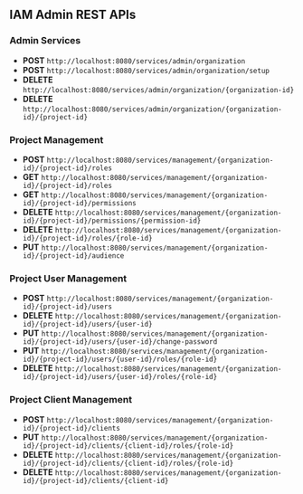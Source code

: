 ## IAM Admin REST APIs

### Admin Services
* __POST__ ``http://localhost:8080/services/admin/organization``
* __POST__ ``http://localhost:8080/services/admin/organization/setup``
* __DELETE__ ``http://localhost:8080/services/admin/organization/{organization-id}``
* __DELETE__ ``http://localhost:8080/services/admin/organization/{organization-id}/{project-id}``

### Project Management
* __POST__ ``http://localhost:8080/services/management/{organization-id}/{project-id}/roles``
* __GET__ ``http://localhost:8080/services/management/{organization-id}/{project-id}/roles``
* __GET__ ``http://localhost:8080/services/management/{organization-id}/{project-id}/permissions``
* __DELETE__ ``http://localhost:8080/services/management/{organization-id}/{project-id}/permissions/{permission-id}``
* __DELETE__ ``http://localhost:8080/services/management/{organization-id}/{project-id}/roles/{role-id}``  
* __PUT__ ``http://localhost:8080/services/management/{organization-id}/{project-id}/audience``

### Project User Management
* __POST__ ``http://localhost:8080/services/management/{organization-id}/{project-id}/users``
* __DELETE__ ``http://localhost:8080/services/management/{organization-id}/{project-id}/users/{user-id}``
* __PUT__ ``http://localhost:8080/services/management/{organization-id}/{project-id}/users/{user-id}/change-password``
* __PUT__ ``http://localhost:8080/services/management/{organization-id}/{project-id}/users/{user-id}/roles/{role-id}``
* __DELETE__ ``http://localhost:8080/services/management/{organization-id}/{project-id}/users/{user-id}/roles/{role-id}``

### Project Client Management
* __POST__ ``http://localhost:8080/services/management/{organization-id}/{project-id}/clients``
* __PUT__ ``http://localhost:8080/services/management/{organization-id}/{project-id}/clients/{client-id}/roles/{role-id}``
* __DELETE__ ``http://localhost:8080/services/management/{organization-id}/{project-id}/clients/{client-id}/roles/{role-id}``
* __DELETE__ ``http://localhost:8080/services/management/{organization-id}/{project-id}/clients/{client-id}``
